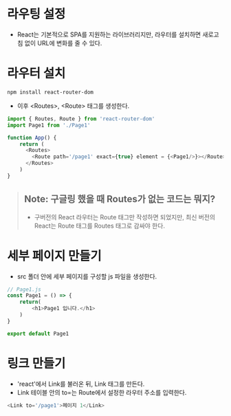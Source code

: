 # 라우팅 설정

- React는 기본적으로 SPA를 지원하는 라이브러리지만, 라우터를 설치하면 새로고침 없이 URL에 변화를 줄 수 있다.

# 라우터 설치

```
npm install react-router-dom
```

- 이후 \<Routes>, \<Route> 태그를 생성한다.

```js
import { Routes, Route } from 'react-router-dom'
import Page1 from './Page1'

function App() {
    return (
      <Routes>
        <Route path='/page1' exact={true} element = {<Page1/>}></Route>
      </Routes>
    )
}
```

> ## Note: 구글링 했을 때 Routes가 없는 코드는 뭐지?
> - 구버전의 React 라우터는 Route 태그만 작성하면 되었지만, 최신 버전의 React는 Route 태그를 Routes 태그로 감싸야 한다.

# 세부 페이지 만들기

- src 폴더 안에 세부 페이지를 구성할 js 파일을 생성한다.

```js
// Page1.js
const Page1 = () => {
    return(
        <h1>Page1 입니다.</h1>
    )
}

export default Page1
```

# 링크 만들기

- 'react'에서 Link를 불러온 뒤, Link 태그를 만든다.
- Link 테이블 안의 to=는 Route에서 설정한 라우터 주소를 입력한다.

```js
<Link to='/page1'>페이지 1</Link>
```